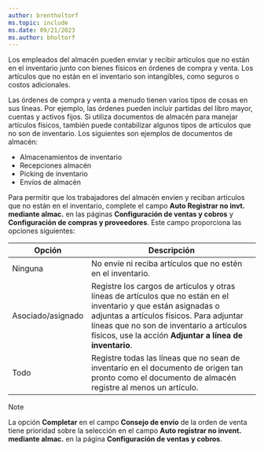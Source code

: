 ```yaml
---
author: brentholtorf
ms.topic: include
ms.date: 09/21/2023
ms.author: bholtorf
---
```


Los empleados del almacén pueden enviar y recibir artículos que no están en el inventario junto con bienes físicos en órdenes de compra y venta. Los artículos que no están en el inventario son intangibles, como seguros o costos adicionales.

Las órdenes de compra y venta a menudo tienen varios tipos de cosas en sus líneas. Por ejemplo, las órdenes pueden incluir partidas del libro mayor, cuentas y activos fijos. Si utiliza documentos de almacén para manejar artículos físicos, también puede contabilizar algunos tipos de artículos que no son de inventario. Los siguientes son ejemplos de documentos de almacén:

* Almacenamientos de inventario
* Recepciones almacén
* Picking de inventario
* Envíos de almacén

Para permitir que los trabajadores del almacén envíen y reciban artículos que no están en el inventario, complete el campo **Auto Registrar no invt. mediante almac.** en las páginas **Configuración de ventas y cobros** y **Configuración de compras y proveedores**. Este campo proporciona las opciones siguientes:

|Opción  |Descripción  |
|---------|---------|
|Ninguna     |No envíe ni reciba artículos que no estén en el inventario.         |
|Asociado/asignado     | Registre los cargos de artículos y otras líneas de artículos que no están en el inventario y que están asignadas o adjuntas a artículos físicos. Para adjuntar líneas que no son de inventario a artículos físicos, use la acción **Adjuntar a línea de inventario**.        |
|Todo     | Registre todas las líneas que no sean de inventario en el documento de origen tan pronto como el documento de almacén registre al menos un artículo.        |

> [!NOTE]
> La opción **Completar** en el campo **Consejo de envío** de la orden de venta tiene prioridad sobre la selección en el campo **Auto registrar no invent. mediante almac.** en la página **Configuración de ventas y cobros**.
